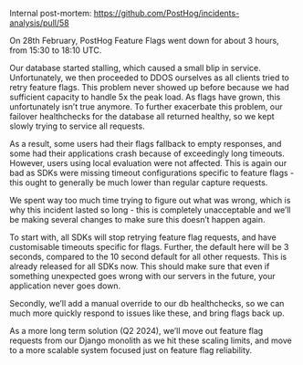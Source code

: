 
Internal post-mortem: https://github.com/PostHog/incidents-analysis/pull/58

On 28th February, PostHog Feature Flags went down for about 3 hours, from 15:30 to 18:10 UTC.

Our database started stalling, which caused a small blip in service. Unfortunately, we then proceeded to DDOS ourselves as all clients tried to retry feature flags. This problem never showed up before because we had sufficient capacity to handle 5x the peak load. As flags have grown, this unfortunately isn’t true anymore. To further exacerbate this problem, our failover healthchecks for the database all returned healthy, so we kept slowly trying to service all requests.

As a result, some users had their flags fallback to empty responses, and some had their applications crash because of exceedingly long timeouts. However, users using local evaluation were not affected. This is again our bad as SDKs were missing timeout configurations specific to feature flags - this ought to generally be much lower than regular capture requests.

We spent way too much time trying to figure out what was wrong, which is why this incident lasted so long - this is completely unacceptable and we’ll be making several changes to make sure this doesn’t happen again.

To start with, all SDKs will stop retrying feature flag requests, and have customisable timeouts specific for flags. Further, the default here will be 3 seconds, compared to the 10 second default for all other requests. This is already released for all SDKs now. This should make sure that even if something unexpected goes wrong with our servers in the future, your application never goes down.

Secondly, we’ll add a manual override to our db healthchecks, so we can much more quickly respond to issues like these, and bring flags back up.

As a more long term solution (Q2 2024), we’ll move out feature flag requests from our Django monolith as we hit these scaling limits, and move to a more scalable system focused just on feature flag reliability.




